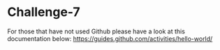 # Challenge-7

For those that have not used Github please have a look at this documentation below:
https://guides.github.com/activities/hello-world/
